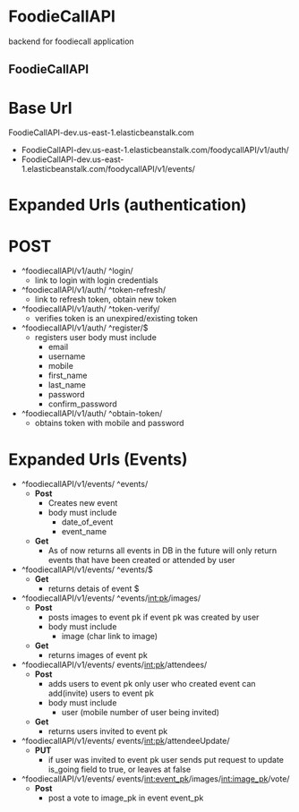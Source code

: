 # FoodieCallAPI
backend for foodiecall application

##  FoodieCallAPI
  # Base Url 
   FoodieCallAPI-dev.us-east-1.elasticbeanstalk.com

  *    FoodieCallAPI-dev.us-east-1.elasticbeanstalk.com/foodycallAPI/v1/auth/
  *    FoodieCallAPI-dev.us-east-1.elasticbeanstalk.com/foodycallAPI/v1/events/
  
  # Expanded Urls (authentication) 
  # POST
  * ^foodiecallAPI/v1/auth/ ^login/
    * link to login with login credentials 
  * ^foodiecallAPI/v1/auth/ ^token-refresh/
    * link to refresh token, obtain new token
  * ^foodiecallAPI/v1/auth/ ^token-verify/
    * verifies token is an unexpired/existing token
  * ^foodiecallAPI/v1/auth/ ^register/$
    * registers user body must include
      * email
      * username
      * mobile 
      * first_name
      * last_name
      * password
      * confirm_password
  * ^foodiecallAPI/v1/auth/ ^obtain-token/
    * obtains token with mobile and password
  # Expanded Urls (Events)
  * ^foodiecallAPI/v1/events/ ^events/
    * **Post**
      * Creates new event 
      * body must include
        * date_of_event
        * event_name
    * **Get**
      * As of now returns all events in DB in the future will only return events that have been created or attended by user
  * ^foodiecallAPI/v1/events/ ^events/$
    * **Get**
      * returns detais of event $
  * ^foodiecallAPI/v1/events/ ^events/<int:pk>/images/
    * **Post**
      * posts images to event pk if event pk was created by user 
      * body must include
        * image (char link to image)
    * **Get**
      * returns images of event pk
  * ^foodiecallAPI/v1/events/ events/<int:pk>/attendees/
    * **Post**
      * adds users to event pk only user who created event can add(invite) users to event pk
      * body must include
        * user (mobile number of user being invited)
    * **Get**
      * returns users invited to event pk
  * ^foodiecallAPI/v1/events/ events/<int:pk>/attendeeUpdate/
    * **PUT**
      * if user was invited to event pk user sends put request to update is_going field to true, or leaves at false
  * ^foodiecallAPI/v1/events/ events/<int:event_pk>/images/<int:image_pk>/vote/
    * **Post**
      * post a vote to image_pk in event event_pk

  

